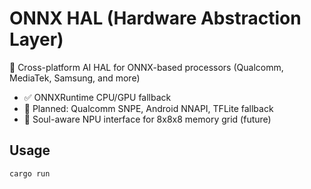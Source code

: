 # ONNX HAL (Hardware Abstraction Layer)

🔧 Cross-platform AI HAL for ONNX-based processors (Qualcomm, MediaTek, Samsung, and more)

- ✅ ONNXRuntime CPU/GPU fallback
- 🚧 Planned: Qualcomm SNPE, Android NNAPI, TFLite fallback
- 🧠 Soul-aware NPU interface for 8x8x8 memory grid (future)

## Usage
```bash
cargo run

